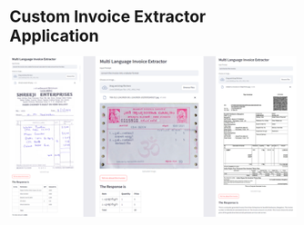 # Custom Invoice Extractor Application

![image_alt](https://github.com/jerryjohn1995/Multi-Language-Invoice-Extractor/blob/0f3eac2d3f357b6997946f1efe021b15c4df2ef2/Img%201.png)
